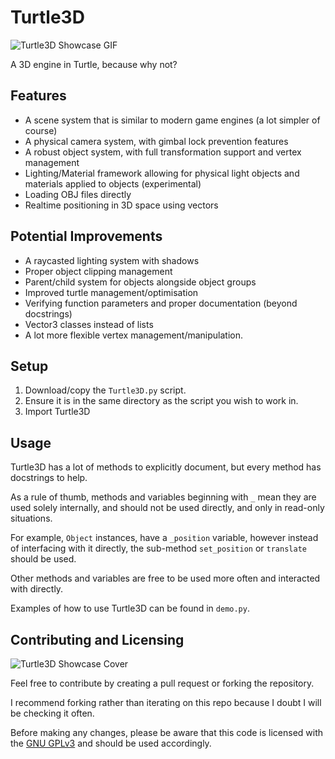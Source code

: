 # Turtle3D

![Turtle3D Showcase GIF](https://i.ibb.co/xhMQTJ3/gif.gif)

A 3D engine in Turtle, because why not?

## Features

- A scene system that is similar to modern game engines (a lot simpler of course)
- A physical camera system, with gimbal lock prevention features
- A robust object system, with full transformation support and vertex management
- Lighting/Material framework allowing for physical light objects and materials applied to objects (experimental)
- Loading OBJ files directly
- Realtime positioning in 3D space using vectors

## Potential Improvements

- A raycasted lighting system with shadows
- Proper object clipping management
- Parent/child system for objects alongside object groups
- Improved turtle management/optimisation
- Verifying function parameters and proper documentation (beyond docstrings)
- Vector3 classes instead of lists
- A lot more flexible vertex management/manipulation.

## Setup

1) Download/copy the `Turtle3D.py` script.
2) Ensure it is in the same directory as the script you wish to work in.
3) Import Turtle3D

## Usage

Turtle3D has a lot of methods to explicitly document, but every method has docstrings to help.

As a rule of thumb, methods and variables beginning with `_` mean they are used solely internally, and should not be used directly, and only in read-only situations.

For example, `Object` instances, have a `_position` variable, however instead of interfacing with it directly, the sub-method `set_position` or `translate` should be used. 

Other methods and variables are free to be used more often and interacted with directly.

Examples of how to use Turtle3D can be found in `demo.py`.

## Contributing and Licensing

![Turtle3D Showcase Cover](https://i.ibb.co/yn66X3t/cover.jpg)

Feel free to contribute by creating a pull request or forking the repository.

I recommend forking rather than iterating on this repo because I doubt I will be checking it often.

Before making any changes, please be aware that this code is licensed with the [GNU GPLv3](https://choosealicense.com/licenses/gpl-3.0/) and should be used accordingly.